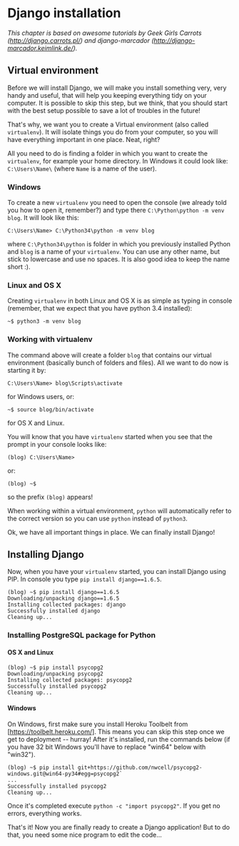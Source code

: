 # Django installation

*This chapter is based on awesome tutorials by Geek Girls Carrots (http://django.carrots.pl/) and django-marcador (http://django-marcador.keimlink.de/).*

## Virtual environment

Before we will install Django, we will make you install something very, very handy and useful, that will help you keeping everything tidy on your computer. It is possible to skip this step, but we think, that you should start with the best setup possible to save a lot of troubles in the future!

That's why, we want you to create a Virtual environment (also called `virtualenv`). It will isolate things you do from your computer, so you will have everything important in one place. Neat, right?

All you need to do is finding a folder in which you want to create the `virtualenv`, for example your home directory. In Windows it could look like: `C:\Users\Name\` (where `Name` is a name of the user).

### Windows

To create a new `virtualenv` you need to open the console (we already told you how to open it, remember?) and type there `C:\Python\python -m venv blog`. It will look like this:

    C:\Users\Name> C:\Python34\python -m venv blog

where `C:\Python34\python` is folder in which you previously installed Python and `blog` is a name of your `virtualenv`. You can use any other name, but stick to lowercase and use no spaces. It is also good idea to keep the name short :).

### Linux and OS X

Creating `virtualenv` in both Linux and OS X is as simple as typing in console (remember, that we expect that you have python 3.4 installed):

    ~$ python3 -m venv blog

### Working with virtualenv

The command above will create a folder `blog` that contains our virtual environment (basically bunch of folders and files). All we want to do now is starting it by:

    C:\Users\Name> blog\Scripts\activate

for Windows users, or:

    ~$ source blog/bin/activate

for OS X and Linux.

You will know that you have `virtualenv` started when you see that the prompt in your console looks like:

    (blog) C:\Users\Name>

or:

    (blog) ~$

so the prefix `(blog)` appears!

When working within a virtual environment, `python` will automatically refer to the correct version so you can use `python` instead of `python3`.

Ok, we have all important things in place. We can finally install Django!

## Installing Django

Now, when you have your `virtualenv` started, you can install Django using PIP. In console you type `pip install django==1.6.5`.

    (blog) ~$ pip install django==1.6.5
    Downloading/unpacking django==1.6.5
    Installing collected packages: django
    Successfully installed django
    Cleaning up...

### Installing PostgreSQL package for Python

#### OS X and Linux
    (blog) ~$ pip install psycopg2
    Downloading/unpacking psycopg2
    Installing collected packages: psycopg2
    Successfully installed psycopg2
    Cleaning up...

#### Windows
On Windows, first make sure you install Heroku Toolbelt from [https://toolbelt.heroku.com/]. This means you can skip this step once we get to deployment -- hurray! After it's installed, run the commands below (if you have 32 bit Windows you'll have to replace "win64" below with "win32").

    (blog) ~$ pip install git+https://github.com/nwcell/psycopg2-windows.git@win64-py34#egg=psycopg2`
    ...
    Successfully installed psycopg2
    Cleaning up...

Once it's completed execute `python -c "import psycopg2"`. If you get no errors, everything works.

That's it! Now you are finally ready to create a Django application! But to do that, you need some nice program to edit the code...
